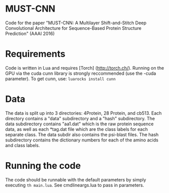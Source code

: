 # MUST-CNN

Code for the paper "MUST-CNN:	A	Multilayer	Shift-and-Stitch	Deep	Convolutional	Architecture	for	Sequence-Based Protein	Structure	Prediction" (AAAI 2016)



# Requirements
Code is written in Lua and requires [Torch] (http://torch.ch/). Running on the GPU via the cuda cunn library is strongly reccommended (use the -cuda parameter). To get cunn, use:
``
luarocks install cunn
``

# Data
The data is split up into 3 directories: 4Protein, 28 Protein, and cb513. Each directory contains a "data" subdirectory and a "hash" subdirectory. The data subdirectory contains "aa1.dat" which is the raw protein sequence data, as well as each *tag.dat file which are the class labels for each separate class. The data subdir also contains the psi-blast files. The hash subdirectory contains the dictionary numbers for each of the amino acids and class labels.

# Running the code
The code should be runnable with the default parameters by simply executing ``th main.lua``. See cmdlineargs.lua to pass in parameters.

